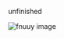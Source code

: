 unfinished

<img src="https://raw.githubusercontent.com/Juani12ok/Non-Trash-Stuff/refs/heads/discord-and-gb/images.gamebanana.com/static/img/mascots/detective.png" alt="fnuuy image">